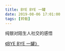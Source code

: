```yaml
---
title: BYE BYE 一罐
date: 2019-08-06 17:01:00
tags: [转载]
---
```


纯银对陌生人社交的感悟


[《BYE BYE 一罐》](https://www.notion.so/BYE-BYE-eeec764624d3432bb300b662d9d9bd2b)